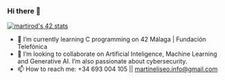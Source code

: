 ### Hi there 👋

[![martirod's 42 stats](https://badge.mediaplus.ma/greenbinary/martirod?1337Badge=off&UM6P=off)](https://github.com/oakoudad/badge42)

- 🌱 I’m currently learning C programming on 42 Málaga | Fundación Telefónica
- 👯 I’m looking to collaborate on Artificial Inteligence, Machine Learning and Generative AI. I’m also passionate about cybersecurity.
- 📫 How to reach me: +34 693 004 105 || martineliseo.info@gmail.com
